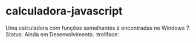 # calculadora-javascript
Uma calculadora com funções semelhantes à encontradas no Windows 7.
Status: Ainda em Desenvolvimento. :trollface:

